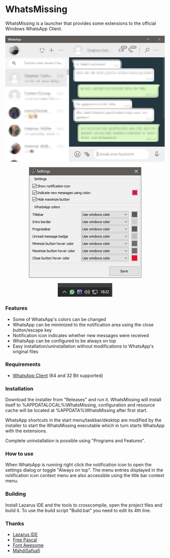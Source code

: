 # WhatsMissing

WhatsMissing is a launcher that provides some extensions to the official Windows WhatsApp Client.

<p align="center">
  <img src="./.github/WhatsApp.png" alt="WhatsApp">
</p>
<p align="center">
  <img src="./.github/Settings.png" alt="Settings">
</p>
<p align="center">
  <img src="./.github/Notification.png" alt="Notification icon">
</p>

### Features
- Some of WhatsApp's colors can be changed
- WhatsApp can be minimized to the notification area using the close button/escape key
- Notification icon indicates whether new messages were received
- WhatsApp can be configured to be always on top
- Easy installation/uninstallation without modifications to WhatsApp's original files

### Requirements
- [WhatsApp Client](https://www.whatsapp.com/download) (64 and 32 Bit supported)

### Installation
Download the installer from "Releases" and run it. WhatsMissing will install itself to %APPDATALOCAL%\WhatsMissing, configuration and resource cache will be located at %APPDATA%\WhatsMissing after first start.

WhatsApp shortcuts in the start menu/taskbar/desktop are modified by the installer to start the WhatsMissing executable which in turn starts WhatsApp with the extensions.

Complete uninstallation is possible using "Programs and Features".

### How to use
When WhatsApp is running right click the notification icon to open the settings dialog or toggle "Always on top". The menu entries displayed in the notification icon context menu are also accessible using the title bar context menu.

### Building
Install Lazarus IDE and the tools to crosscompile, open the project files and build it. To use the build script "Build.bat" you need to edit its 4th line.

### Thanks
- [Lazarus IDE](https://www.lazarus-ide.org)
- [Free Pascal](https://www.freepascal.org)
- [Font Awesome](https://fontawesome.com)
- [MahdiSafsafi](https://github.com/MahdiSafsafi)
